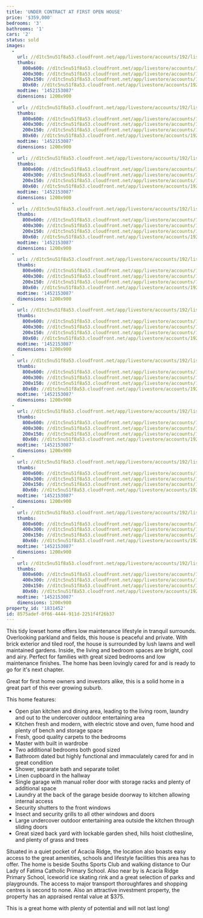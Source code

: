 ```yaml
---
title: 'UNDER CONTRACT AT FIRST OPEN HOUSE'
price: '$359,000'
bedrooms: '3'
bathrooms: '1'
cars: '2'
status: sold
images:
  -
    url: //d1tc5nu51f8a53.cloudfront.net/app/livestore/accounts/192/listings/652529/images/_MG_8729_5579444110_20160107051953.jpg
    thumbs:
      800x600: //d1tc5nu51f8a53.cloudfront.net/app/livestore/accounts/192/listings/652529/images/_MG_8729_5579444110_20160107051953_800x600.jpg
      400x300: //d1tc5nu51f8a53.cloudfront.net/app/livestore/accounts/192/listings/652529/images/_MG_8729_5579444110_20160107051953_400x300.jpg
      200x150: //d1tc5nu51f8a53.cloudfront.net/app/livestore/accounts/192/listings/652529/images/_MG_8729_5579444110_20160107051953_200x150.jpg
      80x60: //d1tc5nu51f8a53.cloudfront.net/app/livestore/accounts/192/listings/652529/images/_MG_8729_5579444110_20160107051953_80x60.jpg
    modtime: '1452153087'
    dimensions: 1200x900
  -
    url: //d1tc5nu51f8a53.cloudfront.net/app/livestore/accounts/192/listings/652529/images/Untitled_HDR11_7552010948_20160107055117.jpg
    thumbs:
      800x600: //d1tc5nu51f8a53.cloudfront.net/app/livestore/accounts/192/listings/652529/images/Untitled_HDR11_7552010948_20160107055117_800x600.jpg
      400x300: //d1tc5nu51f8a53.cloudfront.net/app/livestore/accounts/192/listings/652529/images/Untitled_HDR11_7552010948_20160107055117_400x300.jpg
      200x150: //d1tc5nu51f8a53.cloudfront.net/app/livestore/accounts/192/listings/652529/images/Untitled_HDR11_7552010948_20160107055117_200x150.jpg
      80x60: //d1tc5nu51f8a53.cloudfront.net/app/livestore/accounts/192/listings/652529/images/Untitled_HDR11_7552010948_20160107055117_80x60.jpg
    modtime: '1452153087'
    dimensions: 1200x900
  -
    url: //d1tc5nu51f8a53.cloudfront.net/app/livestore/accounts/192/listings/652529/images/Untitled_HDR10_832761214_20160107054707.jpg
    thumbs:
      800x600: //d1tc5nu51f8a53.cloudfront.net/app/livestore/accounts/192/listings/652529/images/Untitled_HDR10_832761214_20160107054707_800x600.jpg
      400x300: //d1tc5nu51f8a53.cloudfront.net/app/livestore/accounts/192/listings/652529/images/Untitled_HDR10_832761214_20160107054707_400x300.jpg
      200x150: //d1tc5nu51f8a53.cloudfront.net/app/livestore/accounts/192/listings/652529/images/Untitled_HDR10_832761214_20160107054707_200x150.jpg
      80x60: //d1tc5nu51f8a53.cloudfront.net/app/livestore/accounts/192/listings/652529/images/Untitled_HDR10_832761214_20160107054707_80x60.jpg
    modtime: '1452153087'
    dimensions: 1200x900
  -
    url: //d1tc5nu51f8a53.cloudfront.net/app/livestore/accounts/192/listings/652529/images/Kitchen_9098495515_20160107053915.jpg
    thumbs:
      800x600: //d1tc5nu51f8a53.cloudfront.net/app/livestore/accounts/192/listings/652529/images/Kitchen_9098495515_20160107053915_800x600.jpg
      400x300: //d1tc5nu51f8a53.cloudfront.net/app/livestore/accounts/192/listings/652529/images/Kitchen_9098495515_20160107053915_400x300.jpg
      200x150: //d1tc5nu51f8a53.cloudfront.net/app/livestore/accounts/192/listings/652529/images/Kitchen_9098495515_20160107053915_200x150.jpg
      80x60: //d1tc5nu51f8a53.cloudfront.net/app/livestore/accounts/192/listings/652529/images/Kitchen_9098495515_20160107053915_80x60.jpg
    modtime: '1452153087'
    dimensions: 1200x900
  -
    url: //d1tc5nu51f8a53.cloudfront.net/app/livestore/accounts/192/listings/652529/images/Untitled_HDR13_7309087124_20160107054413.jpg
    thumbs:
      800x600: //d1tc5nu51f8a53.cloudfront.net/app/livestore/accounts/192/listings/652529/images/Untitled_HDR13_7309087124_20160107054413_800x600.jpg
      400x300: //d1tc5nu51f8a53.cloudfront.net/app/livestore/accounts/192/listings/652529/images/Untitled_HDR13_7309087124_20160107054413_400x300.jpg
      200x150: //d1tc5nu51f8a53.cloudfront.net/app/livestore/accounts/192/listings/652529/images/Untitled_HDR13_7309087124_20160107054413_200x150.jpg
      80x60: //d1tc5nu51f8a53.cloudfront.net/app/livestore/accounts/192/listings/652529/images/Untitled_HDR13_7309087124_20160107054413_80x60.jpg
    modtime: '1452153087'
    dimensions: 1200x900
  -
    url: //d1tc5nu51f8a53.cloudfront.net/app/livestore/accounts/192/listings/652529/images/Bed2_6473346357_20160107052517.jpg
    thumbs:
      800x600: //d1tc5nu51f8a53.cloudfront.net/app/livestore/accounts/192/listings/652529/images/Bed2_6473346357_20160107052517_800x600.jpg
      400x300: //d1tc5nu51f8a53.cloudfront.net/app/livestore/accounts/192/listings/652529/images/Bed2_6473346357_20160107052517_400x300.jpg
      200x150: //d1tc5nu51f8a53.cloudfront.net/app/livestore/accounts/192/listings/652529/images/Bed2_6473346357_20160107052517_200x150.jpg
      80x60: //d1tc5nu51f8a53.cloudfront.net/app/livestore/accounts/192/listings/652529/images/Bed2_6473346357_20160107052517_80x60.jpg
    modtime: '1452153087'
    dimensions: 1200x900
  -
    url: //d1tc5nu51f8a53.cloudfront.net/app/livestore/accounts/192/listings/652529/images/Bed3_1809135833_20160107052519.jpg
    thumbs:
      800x600: //d1tc5nu51f8a53.cloudfront.net/app/livestore/accounts/192/listings/652529/images/Bed3_1809135833_20160107052519_800x600.jpg
      400x300: //d1tc5nu51f8a53.cloudfront.net/app/livestore/accounts/192/listings/652529/images/Bed3_1809135833_20160107052519_400x300.jpg
      200x150: //d1tc5nu51f8a53.cloudfront.net/app/livestore/accounts/192/listings/652529/images/Bed3_1809135833_20160107052519_200x150.jpg
      80x60: //d1tc5nu51f8a53.cloudfront.net/app/livestore/accounts/192/listings/652529/images/Bed3_1809135833_20160107052519_80x60.jpg
    modtime: '1452153087'
    dimensions: 1200x900
  -
    url: //d1tc5nu51f8a53.cloudfront.net/app/livestore/accounts/192/listings/652529/images/Untitled_HDR2_4752194411_20160107052027.jpg
    thumbs:
      800x600: //d1tc5nu51f8a53.cloudfront.net/app/livestore/accounts/192/listings/652529/images/Untitled_HDR2_4752194411_20160107052027_800x600.jpg
      400x300: //d1tc5nu51f8a53.cloudfront.net/app/livestore/accounts/192/listings/652529/images/Untitled_HDR2_4752194411_20160107052027_400x300.jpg
      200x150: //d1tc5nu51f8a53.cloudfront.net/app/livestore/accounts/192/listings/652529/images/Untitled_HDR2_4752194411_20160107052027_200x150.jpg
      80x60: //d1tc5nu51f8a53.cloudfront.net/app/livestore/accounts/192/listings/652529/images/Untitled_HDR2_4752194411_20160107052027_80x60.jpg
    modtime: '1452153087'
    dimensions: 1200x900
  -
    url: //d1tc5nu51f8a53.cloudfront.net/app/livestore/accounts/192/listings/652529/images/Untitled_HDR8_6710333442_20160107052740.jpg
    thumbs:
      800x600: //d1tc5nu51f8a53.cloudfront.net/app/livestore/accounts/192/listings/652529/images/Untitled_HDR8_6710333442_20160107052740_800x600.jpg
      400x300: //d1tc5nu51f8a53.cloudfront.net/app/livestore/accounts/192/listings/652529/images/Untitled_HDR8_6710333442_20160107052740_400x300.jpg
      200x150: //d1tc5nu51f8a53.cloudfront.net/app/livestore/accounts/192/listings/652529/images/Untitled_HDR8_6710333442_20160107052740_200x150.jpg
      80x60: //d1tc5nu51f8a53.cloudfront.net/app/livestore/accounts/192/listings/652529/images/Untitled_HDR8_6710333442_20160107052740_80x60.jpg
    modtime: '1452153087'
    dimensions: 1200x900
  -
    url: //d1tc5nu51f8a53.cloudfront.net/app/livestore/accounts/192/listings/652529/images/_MG_8930_9846115774_20160107052021.jpg
    thumbs:
      800x600: //d1tc5nu51f8a53.cloudfront.net/app/livestore/accounts/192/listings/652529/images/_MG_8930_9846115774_20160107052021_800x600.jpg
      400x300: //d1tc5nu51f8a53.cloudfront.net/app/livestore/accounts/192/listings/652529/images/_MG_8930_9846115774_20160107052021_400x300.jpg
      200x150: //d1tc5nu51f8a53.cloudfront.net/app/livestore/accounts/192/listings/652529/images/_MG_8930_9846115774_20160107052021_200x150.jpg
      80x60: //d1tc5nu51f8a53.cloudfront.net/app/livestore/accounts/192/listings/652529/images/_MG_8930_9846115774_20160107052021_80x60.jpg
    modtime: '1452153087'
    dimensions: 1200x900
  -
    url: //d1tc5nu51f8a53.cloudfront.net/app/livestore/accounts/192/listings/652529/images/_MG_8765_1921742316_20160107051955.jpg
    thumbs:
      800x600: //d1tc5nu51f8a53.cloudfront.net/app/livestore/accounts/192/listings/652529/images/_MG_8765_1921742316_20160107051955_800x600.jpg
      400x300: //d1tc5nu51f8a53.cloudfront.net/app/livestore/accounts/192/listings/652529/images/_MG_8765_1921742316_20160107051955_400x300.jpg
      200x150: //d1tc5nu51f8a53.cloudfront.net/app/livestore/accounts/192/listings/652529/images/_MG_8765_1921742316_20160107051955_200x150.jpg
      80x60: //d1tc5nu51f8a53.cloudfront.net/app/livestore/accounts/192/listings/652529/images/_MG_8765_1921742316_20160107051955_80x60.jpg
    modtime: '1452153087'
    dimensions: 1200x900
property_id: '1831452'
id: 8575adef-0f66-4444-911d-2251f4f26b37
---
```

This tidy lowset home offers low maintenance lifestyle in tranquil surrounds. Overlooking parkland and fields, this house is peaceful and private. With brick exterior and tiled roof, the house is surrounded by lush lawns and well maintained gardens. Inside, the living and bedroom spaces are bright, cool and airy. Perfect for families with great sized bedrooms and low maintenance finishes. The home has been lovingly cared for and is ready to go for it's next chapter.

Great for first home owners and investors alike, this is a solid home in a great part of this ever growing suburb.

This home features:

*  Open plan kitchen and dining area, leading to the living room, laundry and out to the undercover outdoor entertaining area
*  Kitchen fresh and modern, with electric stove and oven, fume hood and plenty of bench and storage space
*  Fresh, good quality carpets to the bedrooms
*  Master with built in wardrobe
*  Two additional bedrooms both good sized
*  Bathroom dated but highly functional and immaculately cared for and in great condition
*  Shower, separate bath and separate toilet
*  Linen cupboard in the hallway
*  Single garage with manual roller door with storage racks and plenty of additional space
*  Laundry at the back of the garage beside doorway to kitchen allowing internal access
*  Security shutters to the front windows
*  Insect and security grills to all other windows and doors
*  Large undercover outdoor entertaining area outside the kitchen through sliding doors
*  Great sized back yard with lockable garden shed, hills hoist clothesline, and plenty of grass and trees

Situated in a quiet pocket of Acacia Ridge, the location also boasts easy access to the great amenities, schools and lifestyle facilities this area has to offer. The home is beside Souths Sports Club and walking distance to Our Lady of Fatima Catholic Primary School. Also near by is Acacia Ridge Primary School, Iceworld ice skating rink and a great selection of parks and playgrounds. The access to major transport thoroughfares and shopping centres is second to none. Also an attractive investment property, the property has an appraised rental value at $375. 

This is a great home with plenty of potential and will not last long!